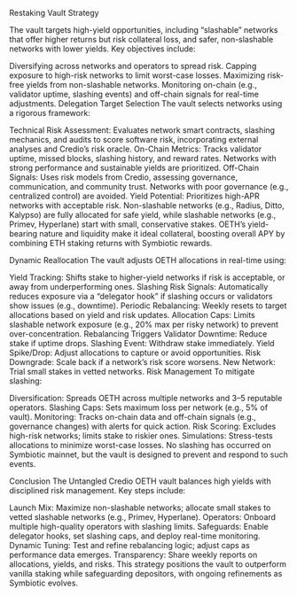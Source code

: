 Restaking Vault Strategy

The vault targets high-yield opportunities, including “slashable” networks that offer higher returns but risk collateral loss, and safer, non-slashable networks with lower yields. Key objectives include:

Diversifying across networks and operators to spread risk.
Capping exposure to high-risk networks to limit worst-case losses.
Maximizing risk-free yields from non-slashable networks.
Monitoring on-chain (e.g., validator uptime, slashing events) and off-chain signals for real-time adjustments.
Delegation Target Selection
The vault selects networks using a rigorous framework:

Technical Risk Assessment: Evaluates network smart contracts, slashing mechanics, and audits to score software risk, incorporating external analyses and Credio’s risk oracle.
On-Chain Metrics: Tracks validator uptime, missed blocks, slashing history, and reward rates. Networks with strong performance and sustainable yields are prioritized.
Off-Chain Signals: Uses risk models from Credio, assessing governance, communication, and community trust. Networks with poor governance (e.g., centralized control) are avoided.
Yield Potential: Prioritizes high-APR networks with acceptable risk. Non-slashable networks (e.g., Radius, Ditto, Kalypso) are fully allocated for safe yield, while slashable networks (e.g., Primev, Hyperlane) start with small, conservative stakes.
OETH’s yield-bearing nature and liquidity make it ideal collateral, boosting overall APY by combining ETH staking returns with Symbiotic rewards.

Dynamic Reallocation
The vault adjusts OETH allocations in real-time using:

Yield Tracking: Shifts stake to higher-yield networks if risk is acceptable, or away from underperforming ones.
Slashing Risk Signals: Automatically reduces exposure via a “delegator hook” if slashing occurs or validators show issues (e.g., downtime).
Periodic Rebalancing: Weekly resets to target allocations based on yield and risk updates.
Allocation Caps: Limits slashable network exposure (e.g., 20% max per risky network) to prevent over-concentration.
Rebalancing Triggers
Validator Downtime: Reduce stake if uptime drops.
Slashing Event: Withdraw stake immediately.
Yield Spike/Drop: Adjust allocations to capture or avoid opportunities.
Risk Downgrade: Scale back if a network’s risk score worsens.
New Network: Trial small stakes in vetted networks.
Risk Management
To mitigate slashing:

Diversification: Spreads OETH across multiple networks and 3–5 reputable operators.
Slashing Caps: Sets maximum loss per network (e.g., 5% of vault).
Monitoring: Tracks on-chain data and off-chain signals (e.g., governance changes) with alerts for quick action.
Risk Scoring: Excludes high-risk networks; limits stake to riskier ones.
Simulations: Stress-tests allocations to minimize worst-case losses.
No slashing has occurred on Symbiotic mainnet, but the vault is designed to prevent and respond to such events.

Conclusion
The Untangled Credio OETH vault balances high yields with disciplined risk management. Key steps include:

Launch Mix: Maximize non-slashable networks; allocate small stakes to vetted slashable networks (e.g., Primev, Hyperlane).
Operators: Onboard multiple high-quality operators with slashing limits.
Safeguards: Enable delegator hooks, set slashing caps, and deploy real-time monitoring.
Dynamic Tuning: Test and refine rebalancing logic; adjust caps as performance data emerges.
Transparency: Share weekly reports on allocations, yields, and risks.
This strategy positions the vault to outperform vanilla staking while safeguarding depositors, with ongoing refinements as Symbiotic evolves.

